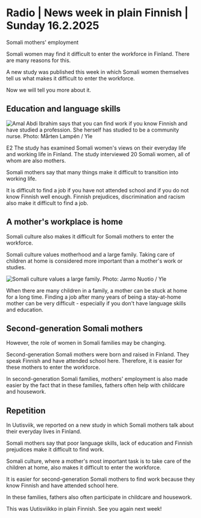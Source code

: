 # Radio \| News week in plain Finnish \| Sunday 16.2.2025

Somali mothers' employment

Somali women may find it difficult to enter the workforce in Finland. There are many reasons for this.

A new study was published this week in which Somali women themselves tell us what makes it difficult to enter the workforce.

Now we will tell you more about it.

## Education and language skills

![Amal Abdi Ibrahim says that you can find work if you know Finnish and have studied a profession. She herself has studied to be a community nurse. Photo: Mårten Lampén / Yle](https://images.cdn.yle.fi/image/upload/c_crop,h_3375,w_6000,x_0,y_223/ar_1.777777777777777,c_fill,g_faces,h_431,w_767/dpr_1.0/q_auto:eco/f_auto/fl_lossy/v1739376134/39-142103867acc45e2386b)

E2 The study has examined Somali women's views on their everyday life and working life in Finland. The study interviewed 20 Somali women, all of whom are also mothers.

Somali mothers say that many things make it difficult to transition into working life.

It is difficult to find a job if you have not attended school and if you do not know Finnish well enough. Finnish prejudices, discrimination and racism also make it difficult to find a job.

## A mother's workplace is home

Somali culture also makes it difficult for Somali mothers to enter the workforce.

Somali culture values motherhood and a large family. Taking care of children at home is considered more important than a mother's work or studies.

![Somali culture values a large family. Photo: Jarmo Nuotio / Yle](https://images.cdn.yle.fi/image/upload/c_crop,h_2268,w_4031,x_0,y_0/ar_1.777777777777777,c_fill,g_faces,h_431,w_767/dpr_1.0/q_auto:eco/f_auto/fl_lossy/v1673550931/39-105881163c05918abf66)

When there are many children in a family, a mother can be stuck at home for a long time. Finding a job after many years of being a stay-at-home mother can be very difficult - especially if you don't have language skills and education.

## Second-generation Somali mothers

However, the role of women in Somali families may be changing.

Second-generation Somali mothers were born and raised in Finland. They speak Finnish and have attended school here. Therefore, it is easier for these mothers to enter the workforce.

In second-generation Somali families, mothers' employment is also made easier by the fact that in these families, fathers often help with childcare and housework.

## Repetition

In Uutisviik, we reported on a new study in which Somali mothers talk about their everyday lives in Finland.

Somali mothers say that poor language skills, lack of education and Finnish prejudices make it difficult to find work.

Somali culture, where a mother's most important task is to take care of the children at home, also makes it difficult to enter the workforce.

It is easier for second-generation Somali mothers to find work because they know Finnish and have attended school here.

In these families, fathers also often participate in childcare and housework.

This was Uutisviikko in plain Finnish. See you again next week!

